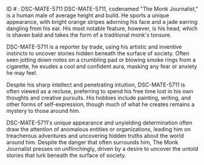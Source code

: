 ID # : DSC-MATE-5711
DSC-MATE-5711, codenamed "The Monk Journalist," is a human male of average height and build. He sports a unique appearance, with bright orange stripes adorning his face and a jade earring dangling from his ear. His most notable feature, however, is his head, which is shaven bald and takes the form of a traditional monk's tonsure.

DSC-MATE-5711 is a reporter by trade, using his artistic and inventive instincts to uncover stories hidden beneath the surface of society. Often seen jotting down notes on a crumbling pad or blowing smoke rings from a cigarette, he exudes a cool and confident aura, masking any fear or anxiety he may feel.

Despite his sharp intellect and penetrating intuition, DSC-MATE-5711 is often viewed as a recluse, preferring to spend his free time lost in his own thoughts and creative pursuits. His hobbies include painting, writing, and other forms of self-expression, though much of what he creates remains a mystery to those around him.

DSC-MATE-5711's unique appearance and unyielding determination often draw the attention of anomalous entities or organizations, leading him on treacherous adventures and uncovering hidden truths about the world around him. Despite the danger that often surrounds him, The Monk Journalist presses on unflinchingly, driven by a desire to uncover the untold stories that lurk beneath the surface of society.